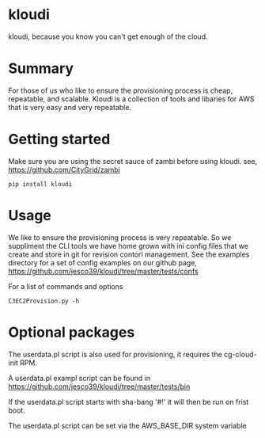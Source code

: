 # kloudi
kloudi, because you know you can't get enough of the cloud.

# Summary
For those of us who like to ensure the provisioning process is cheap, repeatable, and scalable. Kloudi is a collection of tools and libaries for AWS that is very easy and very repeatable.

# Getting started
Make sure you are using the secret sauce of zambi before using kloudi.
see, https://github.com/CityGrid/zambi

```
pip install kloudi
```

# Usage
We like to ensure the provisioning process is very repeatable. So we suppliment the CLI tools we have home grown with ini config files that we create and store in git for revision contorl management. See the examples directory for a set of config examples on our github page, https://github.com/jesco39/kloudi/tree/master/tests/confs

For a list of commands and options
```
C3EC2Provision.py -h
```

# Optional packages
The userdata.pl script is also used for provisioning, it requires the cg-cloud-init RPM.

A userdata.pl exampl script can be found in https://github.com/jesco39/kloudi/tree/master/tests/bin

If the userdata.pl script starts with sha-bang '#!' it will then be run on frist boot.

The userdata.pl script can be set via the AWS_BASE_DIR system variable
```
